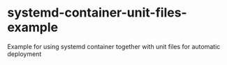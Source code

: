 # systemd-container-unit-files-example
Example for using systemd container together with unit files for automatic deployment
